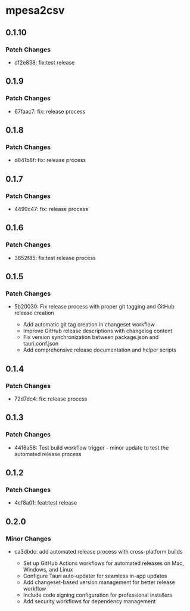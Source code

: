 # mpesa2csv

## 0.1.10

### Patch Changes

- df2e838: fix:test release

## 0.1.9

### Patch Changes

- 67faac7: fix: release process

## 0.1.8

### Patch Changes

- d841b8f: fix: release process

## 0.1.7

### Patch Changes

- 4499c47: fix: release process

## 0.1.6

### Patch Changes

- 3852f85: fix:test release process

## 0.1.5

### Patch Changes

- 5b20030: Fix release process with proper git tagging and GitHub release creation

  - Add automatic git tag creation in changeset workflow
  - Improve GitHub release descriptions with changelog content
  - Fix version synchronization between package.json and tauri.conf.json
  - Add comprehensive release documentation and helper scripts

## 0.1.4

### Patch Changes

- 72d7dc4: fix: release process

## 0.1.3

### Patch Changes

- 4416a56: Test build workflow trigger - minor update to test the automated release process

## 0.1.2

### Patch Changes

- 4cf8a01: feat:test release

## 0.2.0

### Minor Changes

- ca3dbdc: add automated release process with cross-platform builds

  - Set up GitHub Actions workflows for automated releases on Mac, Windows, and Linux
  - Configure Tauri auto-updater for seamless in-app updates
  - Add changeset-based version management for better release workflow
  - Include code signing configuration for professional installers
  - Add security workflows for dependency management
